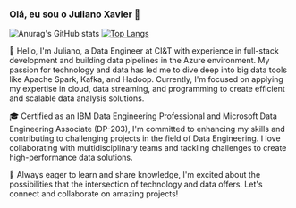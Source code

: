 ### Olá, eu sou o Juliano Xavier 👋

![Anurag's GitHub stats](https://github-readme-stats.vercel.app/api?username=zycki-gif&show_icons=true&theme=synthwave)  [![Top Langs](https://github-readme-stats.vercel.app/api/top-langs/?username=zycki-gif&layout=compact&theme=synthwave)](https://github.com/anuraghazra/github-readme-stats)


👋 Hello, I'm Juliano, a Data Engineer at CI&T with experience in full-stack development and building data pipelines in the Azure environment. My passion for technology and data has led me to dive deep into big data tools like Apache Spark, Kafka, and Hadoop. Currently, I'm focused on applying my expertise in cloud, data streaming, and programming to create efficient and scalable data analysis solutions.

🎓 Certified as an IBM Data Engineering Professional and Microsoft Data Engineering Associate (DP-203), I'm committed to enhancing my skills and contributing to challenging projects in the field of Data Engineering. I love collaborating with multidisciplinary teams and tackling challenges to create high-performance data solutions.

🚀 Always eager to learn and share knowledge, I'm excited about the possibilities that the intersection of technology and data offers. Let's connect and collaborate on amazing projects!

